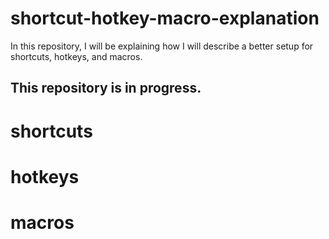 # shortcut-hotkey-macro-explanation
In this repository, I will be explaining how I will describe a better setup for shortcuts, hotkeys, and macros.

## This repository is in progress.

# shortcuts

# hotkeys

# macros
